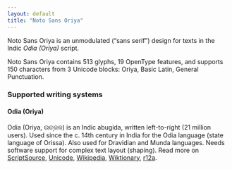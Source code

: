 ```yaml
---
layout: default
title: "Noto Sans Oriya"
---
```

Noto Sans Oriya is an unmodulated (“sans serif”) design for texts in the Indic _Odia (Oriya)_ script. 

Noto Sans Oriya contains 513 glyphs, 19 OpenType features, and supports 150 characters from 3 Unicode blocks: Oriya, Basic Latin, General Punctuation.


### Supported writing systems


#### Odia (Oriya)

Odia (Oriya, <span class='autonym'>ଉତ୍କଳ</span>) is an Indic abugida, written left-to-right (21 million users). Used since the c. 14th century in India for the Odia language (state language of Orissa). Also used for Dravidian and Munda languages. Needs software support for complex text layout (shaping). Read more on [ScriptSource](https://scriptsource.org/scr/Orya), [Unicode](https://www.unicode.org/versions/Unicode13.0.0/ch12.pdf#G10153), [Wikipedia](https://en.wikipedia.org/wiki/ISO_15924:Orya), [Wiktionary](https://en.wiktionary.org/wiki/Category:Oriya_script), [r12a](https://r12a.github.io/scripts/links?iso=Orya).

